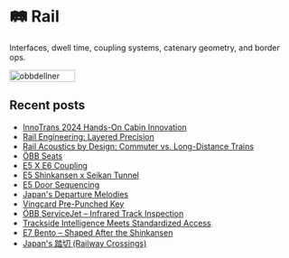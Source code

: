 # 🛤️ Rail
Interfaces, dwell time, coupling systems, catenary geometry, and border ops.

<div style="display:flex;flex-wrap:wrap;gap:10px">
  <img src="/alvin-site/JPG_VID/PXL_20240926_095812896.jpg" alt="obbdellner" width="48%">
</div>

## Recent posts
- [InnoTrans 2024 Hands-On Cabin Innovation](innotrans-2024.md)
- [Rail Engineering: Layered Precision](stadler-2023.md)
- [Rail Acoustics by Design: Commuter vs. Long-Distance Trains](door-2023.md)
- [ÖBB Seats](obb-2024.md)
- [E5 X E6 Coupling](e5e6.md)
- [E5 Shinkansen x Seikan Tunnel](e5skn.md)
- [E5 Door Sequencing](e5close.md)
- [Japan's Departure Melodies](okaring.md)
- [Vingcard Pre-Punched Key](vingcard.md)
- [ÖBB ServiceJet – Infrared Track Inspection](servicejet.md)
- [Trackside Intelligence Meets Standardized Access](trackside.md)
- [E7 Bento – Shaped After the Shinkansen](e7bento.md)
- [Japan's 踏切 (Railway Crossings)](railx.md)
